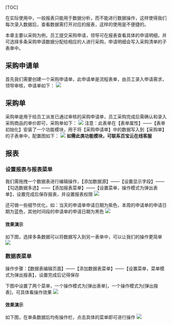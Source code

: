 [TOC]


在实际使用中，一般报表只能用于数据分析，而不能进行数据操作，这样使得我们每次录入数据后，查看数据需打开对应的报表，这样的使用是不便捷的。

本章主要以采购为例，员工提交采购申请，领导可在报表查看具体的申请明细，并可选择多条采购申请数据分配给相应的人进行采购，申请明细会写入采购清单的子表单中。


## 采购申请单
首先我们需要创建一个采购申请单，此申请单是流程表单，由员工录入申请需求，领导审核，申请单如下：
![](http://docfiles.baibaoyun.com/Fn874SayPWKHVeJE0L7opEYEZo2v)
## 采购单
采购单是用于给员工派发已通过审核的采购申请单，员工采购完成后需确认和录入采购商品的单价即可，采购单如下：
![](http://docfiles.baibaoyun.com/Fqu2G6gEOczRjSgjYH9iYXIOEYgH)
注意：此表单在【表单属性】——【表单初始化】安装了一个功能模块，用于将【采购申请单】中的数据写入到【采购单】的子表单中，配置图如下：
![](http://docfiles.baibaoyun.com/FthGeg6mUYGajLXq1HWXBSQMr1Rn)
**如需此类功能模块，可联系百宝云在线客服**
## 报表
### 设置报表与报表菜单
我们需拖拽一个数据表进行编辑操作，【添加数据源】——【设置显示字段】——【勾选数据多选】——【添加报表菜单】——【设置菜单，操作模式为弹出表单】，设置完成后保存报表，并设置报表权限
![](http://docfiles.baibaoyun.com/lj0egaqPw5td52V1sr1WO9hzdWky)

还可做一些细节优化，如：当天的申请单申请日期为紫色，本周的申请单的申请日期为蓝色，其他时间段的申请单的申请日期为黑色
![](http://docfiles.baibaoyun.com/lgfIcik9c9I0sJ0D3_2_Peguv12g)


####  效果演示
如下图，选择多条数据可以将数据写入到另一表单中，可以让我们的操作更简单
![](http://docfiles.baibaoyun.com/lkKJyUkt01J-zjUVnJUKhN_DboRV)

### 数据表菜单
操作步骤：【数据表编辑页面】——【添加数据表菜单】——【设置菜单，菜单模式为弹出报表】，设置完成后记得保存

下图中设置了两个菜单，一个操作模式为[弹出表单]，一个操作模式为[弹出报表]，可具体看操作效果
![](http://docfiles.baibaoyun.com/lpVhWd4RPusk7dtgYbstkucCPhza)

#### 效果演示
如下图，在单条数据后均有操作栏，点击具体的菜单即可进行操作
![](http://docfiles.baibaoyun.com/lpKTnLI1-Bqy_38kO9bz08nX_pxY)